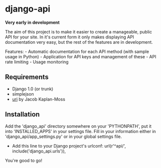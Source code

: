 # django-api
**Very early in development**

The aim of this project is to make it easier to create a manageable, public API for your site.
In it's current form it only makes displaying API documentation very easy, but the rest of the features are in development.

Features:
    - Automatic documentation for each API method (with sample usage in Python)
    - Application for API keys and management of these
    - API rate limiting
    - Usage monitoring



## Requirements
- Django 1.0 (or trunk)
- simplejson
- [uri](http://github.com/jacobian/uri/tree/master) by Jacob Kaplan-Moss

## Installation
Add the 'django_api' directory somewhere on your 'PYTHONPATH', put it into 'INSTALLED_APPS' in your settings file.
Fill in your information either in 'django_api/app_settings.py' or in your global settings file.

- Add this line to your Django project's urlconf: 
    url(r'^api/', include('django_api.urls')),

You're good to go!